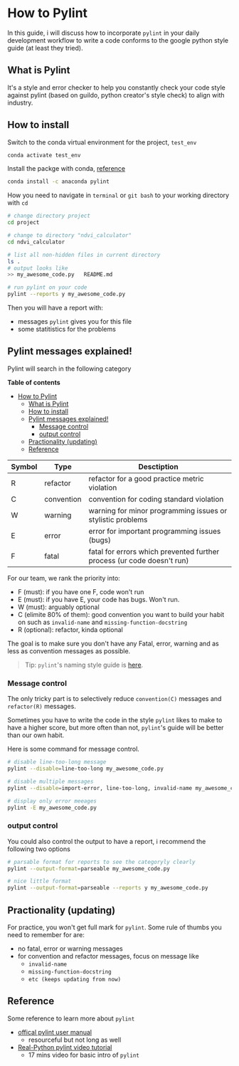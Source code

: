 # How to Pylint

In this guide, i will discuss how to incorporate `pylint` in your daily development workflow to write a code conforms to the google python style guide (at least they tried). 

## What is Pylint

It's a style and error checker to help you constantly check your code style against pylint (based on guildo, python creator's style check) to align with industry.

## How to install

Switch to the conda virtual environment for the project, `test_env`
```bash
conda activate test_env
```

Install the packge with conda, [reference](https://anaconda.org/anaconda/pylint)
```bash
conda install -c anaconda pylint
```

How you need to navigate in `terminal` or `git bash` to your working directory with `cd`

```bash
# change directory project
cd project

# change to directory "ndvi_calculator"
cd ndvi_calculator

# list all non-hidden files in current directory
ls .
# output looks like
>> my_awesome_code.py   README.md

# run pylint on your code
pylint --reports y my_awesome_code.py
```

Then you will have a report with:
- messages `pylint` gives you for this file
- some statitistics for the problems 



## Pylint messages explained!

Pylint will search in the following category

**Table of contents**
- [How to Pylint](#how-to-pylint)
  - [What is Pylint](#what-is-pylint)
  - [How to install](#how-to-install)
  - [Pylint messages explained!](#pylint-messages-explained)
    - [Message control](#message-control)
    - [output control](#output-control)
  - [Practionality (updating)](#practionality-updating)
  - [Reference](#reference)


|Symbol|Type|Desctiption|
|-|-|-|
|R|refactor|refactor for a good practice metric violation|
|C|convention|convention for coding standard violation|
|W|warning|warning for minor programming issues or stylistic problems|
|E|error|error for important programming issues (bugs)|
|F|fatal|fatal for errors which prevented further process (ur code doesn't run)|

For our team, we rank the priority into:
- F (must): if you have one F, code won't run
- E (must): if you have E, your code has bugs. Won't run.
- W (must): arguably optional
- C (elimite 80% of them): good convention you want to build your habit on such as `invalid-name` and `missing-function-docstring`
- R (optional): refactor, kinda optional


The goal is to make sure you don't have any Fatal, error, warning and as less as convention messages as possible.

> Tip: `pylint`'s naming style guide is [here](https://docs.pylint.org/options.html#naming-styles).


### Message control

The only tricky part is to selectively reduce `convention(C)` messages and `refactor(R)` messages.

Sometimes you have to write the code in the style `pylint` likes to make to have a higher score, but more often than not, `pylint`'s guide will be better than our own habit.    

Here is some command for message control.

```bash
# disable line-too-long message
pylint --disable=line-too-long my_awesome_code.py

# disable multiple messages
pylint --disable=import-error, line-too-long, invalid-name my_awesome_code.py

# display only error meeages
pylint -E my_awesome_code.py
```


### output control

You could also control the output to have a report, i recommend the following two options

```bash
# parsable format for reports to see the categoryly clearly
pylint --output-format=parseable my_awesome_code.py

# nice little format
pylint --output-format=parseable --reports y my_awesome_code.py
```

## Practionality (updating)

For practice, you won't get full mark for `pylint`. Some rule of thumbs you need to remember for are:
- no fatal, error or warning messages
- for convention and refactor messages, focus on message like
  - `invalid-name`
  - `missing-function-docstring`
  - `etc (keeps updating from now)`

## Reference

Some reference to learn more about `pylint`
- [offical pylint user manual](https://docs.pylint.org/index.html)
  - resourceful but not long as well
- [Real-Python pylint video tutorial](https://www.youtube.com/watch?v=fFY5103p5-c)
  - 17 mins video for basic intro of `pylint`


